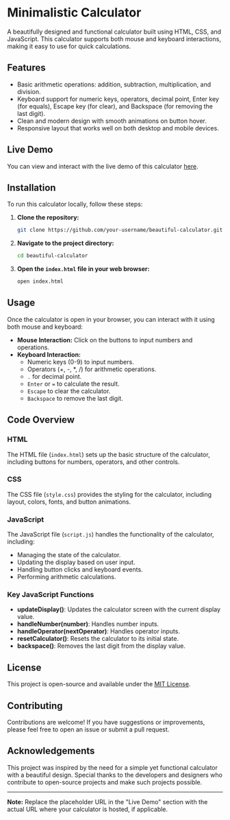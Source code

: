 # Minimalistic Calculator

A beautifully designed and functional calculator built using HTML, CSS, and JavaScript. This calculator supports both mouse and keyboard interactions, making it easy to use for quick calculations.

## Features

- Basic arithmetic operations: addition, subtraction, multiplication, and division.
- Keyboard support for numeric keys, operators, decimal point, Enter key (for equals), Escape key (for clear), and Backspace (for removing the last digit).
- Clean and modern design with smooth animations on button hover.
- Responsive layout that works well on both desktop and mobile devices.

## Live Demo

You can view and interact with the live demo of this calculator [here](#).

## Installation

To run this calculator locally, follow these steps:

1. **Clone the repository:**
    ```bash
    git clone https://github.com/your-username/beautiful-calculator.git
    ```

2. **Navigate to the project directory:**
    ```bash
    cd beautiful-calculator
    ```

3. **Open the `index.html` file in your web browser:**
    ```bash
    open index.html
    ```

## Usage

Once the calculator is open in your browser, you can interact with it using both mouse and keyboard:

- **Mouse Interaction:** Click on the buttons to input numbers and operations.
- **Keyboard Interaction:**
  - Numeric keys (0-9) to input numbers.
  - Operators (+, -, *, /) for arithmetic operations.
  - `.` for decimal point.
  - `Enter` or `=` to calculate the result.
  - `Escape` to clear the calculator.
  - `Backspace` to remove the last digit.

## Code Overview

### HTML

The HTML file (`index.html`) sets up the basic structure of the calculator, including buttons for numbers, operators, and other controls.

### CSS

The CSS file (`style.css`) provides the styling for the calculator, including layout, colors, fonts, and button animations.

### JavaScript

The JavaScript file (`script.js`) handles the functionality of the calculator, including:
- Managing the state of the calculator.
- Updating the display based on user input.
- Handling button clicks and keyboard events.
- Performing arithmetic calculations.

### Key JavaScript Functions

- **updateDisplay()**: Updates the calculator screen with the current display value.
- **handleNumber(number)**: Handles number inputs.
- **handleOperator(nextOperator)**: Handles operator inputs.
- **resetCalculator()**: Resets the calculator to its initial state.
- **backspace()**: Removes the last digit from the display value.

## License

This project is open-source and available under the [MIT License](LICENSE).

## Contributing

Contributions are welcome! If you have suggestions or improvements, please feel free to open an issue or submit a pull request.

## Acknowledgements

This project was inspired by the need for a simple yet functional calculator with a beautiful design. Special thanks to the developers and designers who contribute to open-source projects and make such projects possible.

---

**Note:** Replace the placeholder URL in the "Live Demo" section with the actual URL where your calculator is hosted, if applicable.

